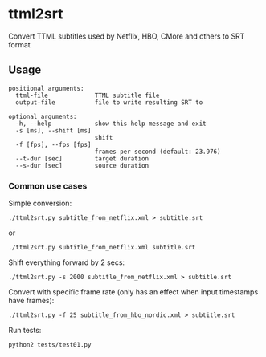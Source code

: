 # ttml2srt
Convert TTML subtitles used by Netflix, HBO, CMore and others to SRT format

## Usage
```
positional arguments:
  ttml-file             TTML subtitle file
  output-file           file to write resulting SRT to

optional arguments:
  -h, --help            show this help message and exit
  -s [ms], --shift [ms]
                        shift
  -f [fps], --fps [fps]
                        frames per second (default: 23.976)
  --t-dur [sec]         target duration
  --s-dur [sec]         source duration
```

### Common use cases

Simple conversion:
```
./ttml2srt.py subtitle_from_netflix.xml > subtitle.srt
```
or
```
./ttml2srt.py subtitle_from_netflix.xml subtitle.srt
```

Shift everything forward by 2 secs:
```
./ttml2srt.py -s 2000 subtitle_from_netflix.xml > subtitle.srt
```

Convert with specific frame rate (only has an effect when input timestamps have frames):
```
./ttml2srt.py -f 25 subtitle_from_hbo_nordic.xml > subtitle.srt
```

Run tests:
```
python2 tests/test01.py
```

